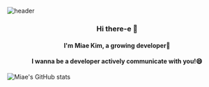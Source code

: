 ![header](https://capsule-render.vercel.app/api?type=waving&color=auto&height=300&section=header&text=aldorableMiae&fontSize=90&fontColor=d195ff)
<h3 align="center"> Hi there-e 👋</h3>
<h4 align="center"> I'm Miae Kim, a growing developer🌱 </h4>
<h4 align="center"> I wanna be a developer actively communicate with you!😄</h4>

![Miae's GitHub stats](https://github-readme-stats.vercel.app/api?username=aldoremiae-e&show_icons=true&theme=buefy)

<!--[![Solved.ac
프로필](http://mazassumnida.wtf/api/v2/generate_badge?boj={aldzltkfkdgo})](https://solved.ac/{aldzltkfkdgo})-->
